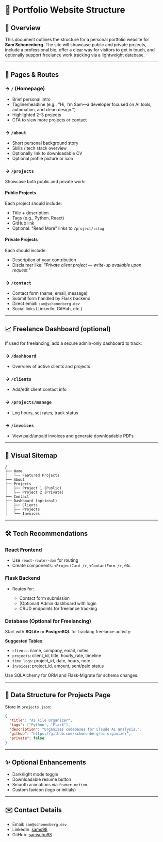 # 📅 Portfolio Website Structure

## 🔄 Overview

This document outlines the structure for a personal portfolio website for **Sam Schonenberg**. The site will showcase public and private projects, include a professional bio, offer a clear way for visitors to get in touch, and optionally support freelance work tracking via a lightweight database.

---

## 🔹 Pages & Routes

### → `/` (Homepage)

* Brief personal intro
* Tagline/headline (e.g., "Hi, I'm Sam—a developer focused on AI tools, automation, and clean design.")
* Highlighted 2–3 projects
* CTA to view more projects or contact

### → `/about`

* Short personal background story
* Skills / tech stack overview
* Optionally link to downloadable CV
* Optional profile picture or icon

### → `/projects`

Showcase both public and private work:

#### Public Projects

Each project should include:

* Title + description
* Tags (e.g., Python, React)
* GitHub link
* Optional: "Read More" links to `/project/:slug`

#### Private Projects

Each should include:

* Description of your contribution
* Disclaimer like: *"Private client project — write-up available upon request."*

### → `/contact`

* Contact form (name, email, message)
* Submit form handled by Flask backend
* Direct email: `sam@schonenberg.dev`
* Social links (LinkedIn, GitHub, etc.)

---

## 📈 Freelance Dashboard (optional)

If used for freelancing, add a secure admin-only dashboard to track:

### → `/dashboard`

* Overview of active clients and projects

### → `/clients`

* Add/edit client contact info

### → `/projects/manage`

* Log hours, set rates, track status

### → `/invoices`

* View paid/unpaid invoices and generate downloadable PDFs

---

## 📂 Visual Sitemap

```
/
├── Home
│   └── Featured Projects
├── About
├── Projects
│   ├── Project 1 (Public)
│   ├── Project 2 (Private)
├── Contact
├── Dashboard (optional)
│   ├── Clients
│   ├── Projects
│   └── Invoices
```

---

## 🛠️ Tech Recommendations

### React Frontend

* Use `react-router-dom` for routing
* Create components: `<ProjectCard />`, `<ContactForm />`, etc.

### Flask Backend

* Routes for:

  * Contact form submission
  * (Optional) Admin dashboard with login
  * CRUD endpoints for freelance tracking

### Database (Optional for Freelancing)

Start with **SQLite** or **PostgreSQL** for tracking freelance activity:

**Suggested Tables:**

* `clients`: name, company, email, notes
* `projects`: client\_id, title, hourly\_rate, timeline
* `time_logs`: project\_id, date, hours, note
* `invoices`: project\_id, amount, sent/paid status

Use SQLAlchemy for ORM and Flask-Migrate for schema changes.

---

## 📁 Data Structure for Projects Page

Store in `projects.json`:

```json
{
  "title": "AI File Organizer",
  "tags": ["Python", "Flask"],
  "description": "Organizes codebases for Claude AI analysis.",
  "github": "https://github.com/schonenberg/ai-organizer",
  "private": false
}
```

---

## ✨ Optional Enhancements

* Dark/light mode toggle
* Downloadable resume button
* Smooth animations via `framer-motion`
* Custom favicon (logo or initials)

---

## ✉️ Contact Details

* Email: `sam@schonenberg.dev`
* LinkedIn: [sams98](https://www.linkedin.com/in/sams98/)
* GitHub: [samscho98](https://github.com/samscho98)
